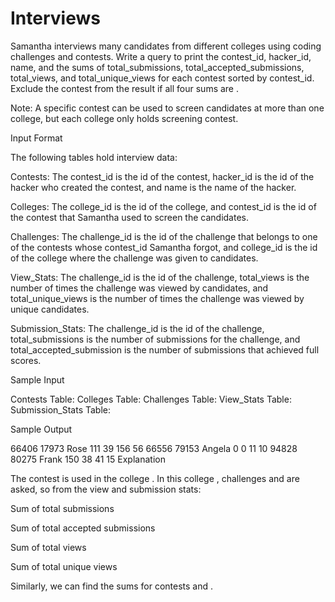 # Interviews

Samantha interviews many candidates from different colleges using coding challenges and contests. Write a query to print the contest_id, hacker_id, name, and the sums of total_submissions, total_accepted_submissions, total_views, and total_unique_views for each contest sorted by contest_id. Exclude the contest from the result if all four sums are .

Note: A specific contest can be used to screen candidates at more than one college, but each college only holds  screening contest.

Input Format

The following tables hold interview data:

Contests: The contest_id is the id of the contest, hacker_id is the id of the hacker who created the contest, and name is the name of the hacker. 

Colleges: The college_id is the id of the college, and contest_id is the id of the contest that Samantha used to screen the candidates. 

Challenges: The challenge_id is the id of the challenge that belongs to one of the contests whose contest_id Samantha forgot, and college_id is the id of the college where the challenge was given to candidates. 

View_Stats: The challenge_id is the id of the challenge, total_views is the number of times the challenge was viewed by candidates, and total_unique_views is the number of times the challenge was viewed by unique candidates. 

Submission_Stats: The challenge_id is the id of the challenge, total_submissions is the number of submissions for the challenge, and total_accepted_submission is the number of submissions that achieved full scores. 

Sample Input

Contests Table:  Colleges Table:  Challenges Table:  View_Stats Table:  Submission_Stats Table: 

Sample Output

66406 17973 Rose 111 39 156 56
66556 79153 Angela 0 0 11 10
94828 80275 Frank 150 38 41 15
Explanation

The contest  is used in the college . In this college , challenges  and  are asked, so from the view and submission stats:

Sum of total submissions 

Sum of total accepted submissions 

Sum of total views 

Sum of total unique views 

Similarly, we can find the sums for contests  and .